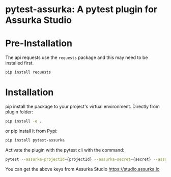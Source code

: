 # pytest-assurka: A pytest plugin for Assurka Studio


# Pre-Installation

The api requests use the `requests` package and this may need to be installed first.

```
pip install requests
```

# Installation

pip install the package to your project's virtual environment. Directly from plugin folder:


```bash
pip install -e .
```

or pip install it from Pypi:
```bash
pip install pytest-assurka
```

Activate the plugin with the pytest cli with the command:

```bash
pytest --assurka-projectId={projectId} --assurka-secret={secret} --assurka-testPlanId={testPlanId}
```

You can get the above keys from Assurka Studio https://studio.assurka.io